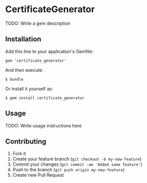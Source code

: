 # CertificateGenerator

TODO: Write a gem description

## Installation

Add this line to your application's Gemfile:

    gem 'certificate_generator'

And then execute:

    $ bundle

Or install it yourself as:

    $ gem install certificate_generator

## Usage

TODO: Write usage instructions here

## Contributing

1. Fork it
2. Create your feature branch (`git checkout -b my-new-feature`)
3. Commit your changes (`git commit -am 'Added some feature'`)
4. Push to the branch (`git push origin my-new-feature`)
5. Create new Pull Request
